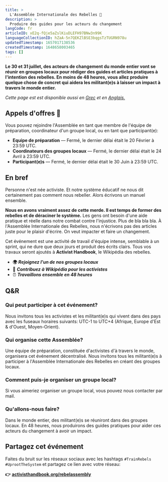 ```yaml
---
title: >
  L'Assemblée Internationale des Rebelles 🦋
description: >
  Produire des guides pour les acteurs du changement
langCode: fr
articleID: xE2q-fQje5aZslKiuDLEFH97BNw3n99K
languageCollectionID: hZaA-5n7QEKZlBSE3bqgsTzTUGRN978u
updatedTimestamp: 1657017138536
createdTimestamp: 1648658003465
tags: []
---
```


**Le 30 et 31 juillet, des acteurs de changement du monde entier vont se réunir en groupes locaux pour rédiger des guides et articles pratiques à l'intention des rebelles. En moins de 48 heures, vous allez produire quelque chose de concret qui aidera les militant(e)s à laisser un impact à travers le monde entier.**

_Cette page est est disponible aussi en_ [_Grec_](/el/rebelassembly) _et en_ [_Anglais._](/rebelassembly)

## Appels d'offres 📢

Vous pouvez rejoindre l'Assemblée en tant que membre de l'équipe de préparation, coordinateur d'un groupe local, ou en tant que participant(e):

-   **Equipe de préparation** — Fermé, le dernier délai était le 20 Février à 23:59 UTC.
-   **Coordinateurs des groupes locaux** — Fermé, le dernier délai était le 24 Avril à 23:59 UTC.
-   **Participant(e)s** — Fermé, le dernier délai était le 30 Juin à 23:59 UTC.

<div></div>

## En bref

Personne n'est née activiste. Et notre système éducatif ne nous dit certainement pas comment nous rebeller. Alors écrivons un manuel ensemble.

**Nous en avons vraiment assez de cette merde. Il est temps de former des rebelles et de déraciner le système.** Les gens ont besoin d'une aide pratique et réelle dans notre combat contre l'injustice. Plus de bla bla bla. À l'Assemblée Internationale des Rebelles, nous n'écrivons pas des articles juste pour le plaisir d'écrire. On veut impacter et faire un changement.

Cet événement est une activité de travail d'équipe intense, semblable à un sprint, qui ne dure que deux jours et produit des écrits clairs. Tous vos travaux seront ajoutés à **Activist Handbook**, le Wikipédia des rebelles.

-   **🌍** _**Rejoignez l'un de nos groupes locaux**_
-   **📝** _**Contribuez à Wikipédia pour les activistes**_
-   ⏰ _**Travaillons ensemble en 48 heures**_

## Q&R

### Qui peut participer à cet événement?

Nous invitons tous les activistes et les militant(e)s qui vivent dans des pays avec les fuseaux horaires suivants: UTC-1 to UTC+4 (Afrique, Europe d'Est & d'Ouest, Moyen-Orient).

### Qui organise cette Assemblée?

Une équipe de préparation, constituée d'activistes d'à travers le monde, organisera cet événement décentralisé. Nous invitons tous les militant(e)s à participer à l'Assemblée Internationale des Rebelles en créant des groupes locaux.

### Comment puis-je organiser un groupe local?

Si vous aimeriez organiser un groupe local, vous pouvez nous contacter par mail.

### Qu'allons-nous faire?

Dans le monde entier, des militant(e)s se réuniront dans des groupes locaux. En 48 heures, nous produirons des guides pratiques pour aider ces acteurs du changement à avoir un impact.

## Partagez cet événement

Faites du bruit sur les réseaux sociaux avec les hashtags `#TrainRebels` `#UprootTheSystem` et partagez ce lien avec votre réseau:

**👉** [**activisthandbook.org/rebelassembly**](/rebelassembly)

<div></div>